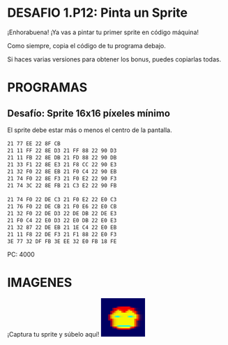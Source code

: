 # DESAFIO 1.P12: Pinta un Sprite

¡Enhorabuena! ¡Ya vas a pintar tu primer sprite en código máquina!

Como siempre, copia el código de tu programa debajo. 

Si haces varias versiones para obtener los bonus, puedes copiarlas todas.

# PROGRAMAS

## Desafío: Sprite 16x16 píxeles mínimo
El sprite debe estar más o menos el centro de la pantalla.
```
21 77 EE 22 8F CB
21 11 FF 22 8E D3 21 FF 88 22 90 D3
21 11 FB 22 8E DB 21 FD 88 22 90 DB
21 33 F1 22 8E E3 21 F8 CC 22 90 E3
21 32 F0 22 8E EB 21 F0 C4 22 90 EB
21 74 F0 22 8E F3 21 F0 E2 22 90 F3
21 74 3C 22 8E FB 21 C3 E2 22 90 FB

21 74 F0 22 DE C3 21 F0 E2 22 E0 C3
21 76 F0 22 DE CB 21 F0 E6 22 E0 CB
21 32 F0 22 DE D3 22 DE DB 22 DE E3
21 F0 C4 22 E0 D3 22 E0 DB 22 E0 E3
21 32 87 22 DE EB 21 1E C4 22 E0 EB
21 11 F8 22 DE F3 21 F1 88 22 E0 F3
3E 77 32 DF FB 3E EE 32 E0 FB 18 FE 
```
PC: 4000

# IMAGENES
¡Captura tu sprite y súbelo aquí!
![Desafío](/ironman.png)

